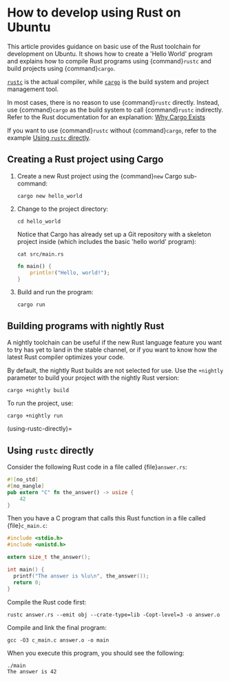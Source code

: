 # How to develop using Rust on Ubuntu

This article provides guidance on basic use of the Rust toolchain for development on Ubuntu. It shows how to create a 'Hello World' program and explains how to compile Rust programs using {command}`rustc` and build projects using {command}`cargo`.

[`rustc`](https://doc.rust-lang.org/stable/rustc/index.html) is the actual compiler, while [`cargo`](https://doc.rust-lang.org/stable/cargo/index.html) is the build system and project management tool.

In most cases, there is no reason to use {command}`rustc` directly. Instead, use {command}`cargo` as the build system to call {command}`rustc` indirectly. Refer to the Rust documentation for an explanation: [Why Cargo Exists](https://doc.rust-lang.org/stable/cargo/guide/why-cargo-exists.html)

If you want to use {command}`rustc` without {command}`cargo`, refer to the example [Using `rustc` directly](#using-rustc-directly).

## Creating a Rust project using Cargo

1. Create a new Rust project using the {command}`new` Cargo sub-command:

    ```none
    cargo new hello_world
    ```

2. Change to the project directory:

    ```none
    cd hello_world
    ```

    Notice that Cargo has already set up a Git repository with a skeleton project inside (which includes the basic 'hello world' program):

    ```none
    cat src/main.rs
    ```

    ```rust
    fn main() {
        println!("Hello, world!");
    }
    ```

3. Build and run the program:

    ```none
    cargo run
    ```


## Building programs with nightly Rust

A nightly toolchain can be useful if the new Rust language feature you want to try has yet to land in the stable channel, or if you want to know how the latest Rust compiler optimizes your code.

By default, the nightly Rust builds are not selected for use. Use the `+nightly` parameter to build your project with the nightly Rust version:

```none
cargo +nightly build
```

To run the project, use:

```none
cargo +nightly run
```


(using-rustc-directly)=
## Using `rustc` directly

Consider the following Rust code in a file called {file}`answer.rs`:

```rust
#![no_std]
#[no_mangle]
pub extern "C" fn the_answer() -> usize {
    42
}
```

Then you have a C program that calls this Rust function in a file called {file}`c_main.c`:

```c
#include <stdio.h>
#include <unistd.h>

extern size_t the_answer();

int main() {
  printf("The answer is %lu\n", the_answer());
  return 0;
}
```

Compile the Rust code first:

```none
rustc answer.rs --emit obj --crate-type=lib -Copt-level=3 -o answer.o
```

Compile and link the final program:

```none
gcc -O3 c_main.c answer.o -o main
```

When you execute this program, you should see the following:

```none
./main
The answer is 42
```

